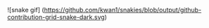![snake gif] (https://github.com/kwan1/snakies/blob/output/github-contribution-grid-snake-dark.svg)
